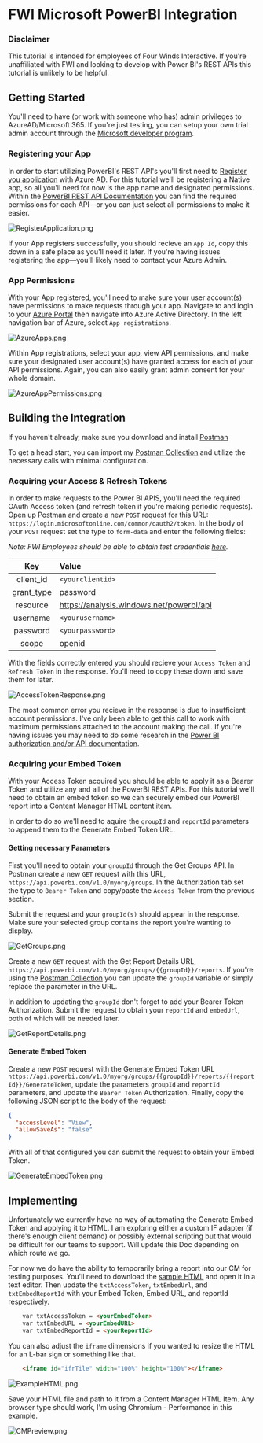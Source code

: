 # FWI Microsoft PowerBI Integration

### Disclaimer

This tutorial is intended for employees of Four Winds Interactive.  If you're unaffiliated with FWI and looking to develop with Power BI's REST APIs this tutorial is unlikely to be helpful.

## Getting Started

You'll need to have (or work with someone who has) admin privileges to AzureAD/Microsoft 365.  If you're just testing, you can setup your own trial admin account through the [Microsoft developer program](https://developer.microsoft.com/en-us/microsoft-365/dev-program).

### Registering your App

In order to start utilizing PowerBI's REST API's you'll first need to [Register you application](https://dev.powerbi.com/Apps) with Azure AD.  For this tutorial we'll be registering a Native app, so all you'll need for now is the app name and designated permissions.  Within the [PowerBI REST API Documentation](https://docs.microsoft.com/en-us/rest/api/power-bi/) you can find the required permissions for each API―or you can just select all permissions to make it easier.

![RegisterApplication.png](images/RegisterApplication.png)

If your App registers successfully, you should recieve an `App Id`, copy this down in a safe place as you'll need it later.  If you're having issues registering the app―you'll likely need to contact your Azure Admin.

### App Permissions

With your App registered, you'll need to make sure your user account(s) have permissions to make requests through your app.  Navigate to and login to your [Azure Portal](https://portal.azure.com/) then navigate into Azure Active Directory.  In the left navigation bar of Azure, select `App registrations`.

![AzureApps.png](images/AzureApps.png)

Within App registrations, select your app, view API permissions, and make sure your designated user account(s) have granted access for each of your API permissions.  Again, you can also easily grant admin consent for your whole domain.

![AzureAppPermissions.png](images/AzureAppPermissions.png)

## Building the Integration

If you haven't already, make sure you download and install [Postman](https://www.postman.com/downloads/)

To get a head start, you can import my [Postman Collection](https://www.getpostman.com/collections/8491549621eab53f65aa) and utilize the necessary calls with minimal configuration.

### Acquiring your Access & Refresh Tokens

In order to make requests to the Power BI APIS, you'll need the required OAuth Access token (and refresh token if you're making periodic requests).  Open up Postman and create a new `POST` request for this URL: `https://login.microsoftonline.com/common/oauth2/token`.  In the body of your `POST` request set the type to `form-data` and enter the following fields:

*Note: FWI Employees should be able to obtain test credentials [here](https://fourwindsinteractivehq-my.sharepoint.com/:t:/g/personal/will_karges_fourwindsinteractive_com/EX5AWcQRn8lKhXrRjUjGXYkBxrIL7W5TOG2F3Ub8WwxxwQ?e=MbW3kr).*

| Key           | Value         |
|:-------------:|:-----------------------------------------|
| client_id | `<yourclientid>` |
| grant_type | password |
| resource | https://analysis.windows.net/powerbi/api |
| username | `<yourusername>` |
| password | `<yourpassword>` |
| scope | openid |

With the fields correctly entered you should recieve your `Access Token` and `Refresh Token` in the response.  You'll need to copy these down and save them for later.

![AccessTokenResponse.png](images/AccessTokenResponse.png)

The most common error you recieve in the response is due to insufficient account permissions.  I've only been able to get this call to work with maximum permissions attached to the account making the call.  If you're having issues you may need to do some research in the [Power BI authorization and/or API documentation](https://docs.microsoft.com/en-us/power-bi/).

### Acquiring your Embed Token

With your Access Token acquired you should be able to apply it as a Bearer Token and utilize any and all of the PowerBI REST APIs.  For this tutorial we'll need to obtain an embed token so we can securely embed our PowerBI report into a Content Manager HTML content item.

In order to do so we'll need to aquire the `groupId` and `reportId` parameters to append them to the Generate Embed Token URL.

#### Getting necessary Parameters

First you'll need to obtain your `groupId` through the Get Groups API.  In Postman create a new `GET` request with this URL, `https://api.powerbi.com/v1.0/myorg/groups`.  In the Authorization tab set the type to `Bearer Token` and copy/paste the `Access Token` from the previous section.  

Submit the request and your `groupId(s)` should appear in the response.  Make sure your selected group contains the report you're wanting to display.

![GetGroups.png](images/GetGroups.png)

Create a new `GET` request with the Get Report Details URL, `https://api.powerbi.com/v1.0/myorg/groups/{{groupId}}/reports`.  If you're using the [Postman Collection](https://www.getpostman.com/collections/8491549621eab53f65aa) you can update the `groupId` variable or simply replace the parameter in the URL.

In addition to updating the `groupId` don't forget to add your Bearer Token Authorization.  Submit the request to obtain your `reportId` and `embedUrl`, both of which will be needed later.

![GetReportDetails.png](images/GetReportDetails.png)

#### Generate Embed Token

Create a new `POST` request with the Generate Embed Token URL `https://api.powerbi.com/v1.0/myorg/groups/{{groupId}}/reports/{{reportId}}/GenerateToken`, update the parameters `groupId` and `reportId` parameters, and update the `Bearer Token` Authorization.  Finally, copy the following JSON script to the body of the request:

```json
{
  "accessLevel": "View",
  "allowSaveAs": "false"
}
```

With all of that configured you can submit the request to obtain your Embed Token.

![GenerateEmbedToken.png](images/GenerateEmbedToken.png)

## Implementing

Unfortunately we currently have no way of automating the Generate Embed Token and applying it to HTML.  I am exploring either a custom IF adapter (if there's enough client demand) or possibly external scripting but that would be difficult for our teams to support.  Will update this Doc depending on which route we go.

For now we do have the ability to temporarily bring a report into our CM for testing purposes.  You'll need to download the [sample HTML](assets/ExampleReport.html) and open it in a text editor.  Then update the `txtAccessToken`, `txtEmbedUrl`, and `txtEmbedReportId` with your Embed Token, Embed URL, and reportId respectively.

```html
	var txtAccessToken = <yourEmbedToken>
	var txtEmbedURL = <yourEmbedURL>
	var txtEmbedReportId = <yourReportId>
```

You can also adjust the `iframe` dimensions if you wanted to resize the HTML for an L-bar sign or something like that. 

```html
	<iframe id="ifrTile" width="100%" height="100%"></iframe>
```

![ExampleHTML.png](images/ExampleHTML.png)

Save your HTML file and path to it from a Content Manager HTML Item.  Any browser type should work, I'm using Chromium - Performance in this example.

![CMPreview.png](images/CMPreview.png)


